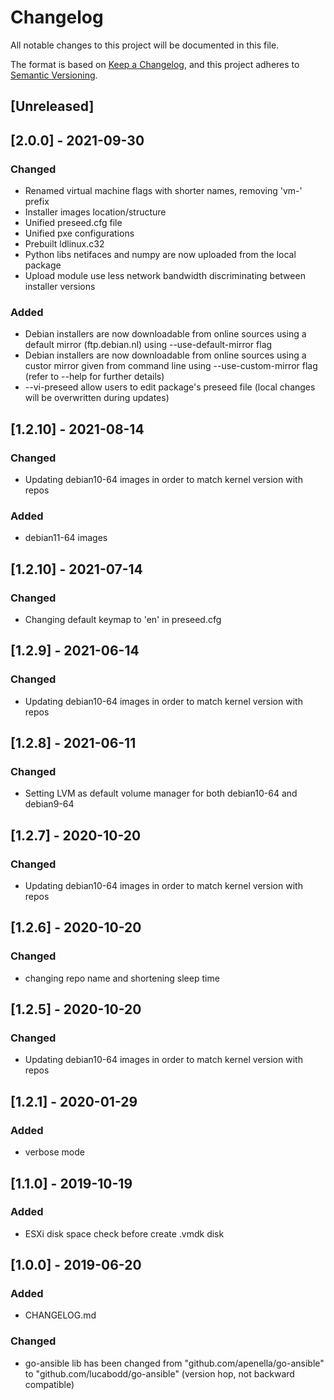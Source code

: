 # Changelog
All notable changes to this project will be documented in this file.

The format is based on [Keep a Changelog](https://keepachangelog.com/en/1.0.0/),
and this project adheres to [Semantic Versioning](https://semver.org/spec/v2.0.0.html).

## [Unreleased]

## [2.0.0] - 2021-09-30
### Changed
- Renamed virtual machine flags with shorter names, removing 'vm-' prefix
- Installer images location/structure
- Unified preseed.cfg file
- Unified pxe configurations
- Prebuilt ldlinux.c32
- Python libs netifaces and numpy are now uploaded from the local package
- Upload module use less network bandwidth discriminating between installer versions

### Added
- Debian installers are now downloadable from online sources using a default mirror (ftp.debian.nl) using --use-default-mirror flag
- Debian installers are now downloadable from online sources using a custor mirror given from command line using --use-custom-mirror flag (refer to --help for further details)
- --vi-preseed allow users to edit package's preseed file (local changes will be overwritten during updates)


## [1.2.10] - 2021-08-14
### Changed
- Updating debian10-64 images in order to match kernel version with repos
### Added
- debian11-64 images

## [1.2.10] - 2021-07-14
### Changed
- Changing default keymap to 'en' in preseed.cfg

## [1.2.9] - 2021-06-14
### Changed
- Updating debian10-64 images in order to match kernel version with repos

## [1.2.8] - 2021-06-11
### Changed
- Setting LVM as default volume manager for both debian10-64 and debian9-64

## [1.2.7] - 2020-10-20
### Changed
- Updating debian10-64 images in order to match kernel version with repos

## [1.2.6] - 2020-10-20
### Changed
- changing repo name and shortening sleep time

## [1.2.5] - 2020-10-20
### Changed
- Updating debian10-64 images in order to match kernel version with repos

## [1.2.1] - 2020-01-29
### Added
- verbose mode

## [1.1.0] - 2019-10-19
### Added
- ESXi disk space check before create .vmdk disk

## [1.0.0] - 2019-06-20
### Added
- CHANGELOG.md

### Changed
- go-ansible lib has been changed from "github.com/apenella/go-ansible" to "github.com/lucabodd/go-ansible" (version hop, not backward compatible)
